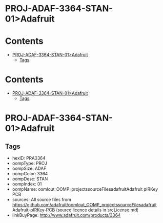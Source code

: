 
PROJ-ADAF-3364-STAN-01>Adafruit
===============================

Contents
========

* [PROJ-ADAF-3364-STAN-01>Adafruit](#proj-adaf-3364-stan-01adafruit)
	* [Tags](#tags)

Contents
========

* [PROJ-ADAF-3364-STAN-01>Adafruit](#proj-adaf-3364-stan-01adafruit)
	* [Tags](#tags)

# PROJ-ADAF-3364-STAN-01>Adafruit

## Tags

- hexID: PRA3364
- oompType: PROJ
- oompSize: ADAF
- oompColor: 3364
- oompDesc: STAN
- oompIndex: 01
- oompName: oomlout_OOMP_projectssourceFilesadafruitAdafruit pIRKey PCB
- sources: All source files from https://github.com/adafruit/oomlout_OOMP_projectssourceFilesadafruitAdafruit-pIRKey-PCB (source licence details in srcLicense.md)
- linkBuyPage: http://www.adafruit.com/products/3364
